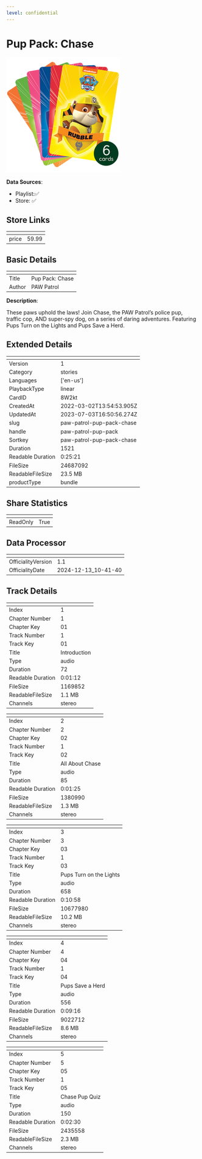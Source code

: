 ```yaml
---
level: confidential
---
```

# Pup Pack: Chase

![card_[8W2kt].png](../../img/cards/card_[8W2kt].png)

**Data Sources**: 

- Playlist:✅
- Store: ✅


## Store Links

| <!-- --> | <!-- --> |
| - | - |
| price | 59.99 |


## Basic Details

| <!-- --> | <!-- --> |
| - | - |
| Title | Pup Pack: Chase |
| Author | PAW Patrol |

**Description**:

These paws uphold the laws! Join Chase, the PAW Patrol’s police pup, traffic cop, AND super-spy dog, on a series of daring adventures. Featuring Pups Turn on the Lights and Pups Save a Herd.


## Extended Details

| <!-- --> | <!-- --> |
| - | - |
| Version | 1 |
| Category | stories |
| Languages | ['en-us'] |
| PlaybackType | linear |
| CardID | 8W2kt |
| CreatedAt | 2022-03-02T13:54:53.905Z |
| UpdatedAt | 2023-07-03T16:50:56.274Z |
| slug | paw-patrol-pup-pack-chase |
| handle | paw-patrol-pup-pack |
| Sortkey | paw-patrol-pup-pack-chase |
| Duration | 1521 |
| Readable Duration | 0:25:21 |
| FileSize | 24687092 |
| ReadableFileSize | 23.5 MB |
| productType | bundle |


## Share Statistics

| <!-- --> | <!-- --> |
| - | - |
| ReadOnly | True |


## Data Processor

| <!-- --> | <!-- --> |
| - | - |
| OfficialityVersion | 1.1
| OfficialityDate | 2024-12-13_10-41-40


## Track Details

| <!-- --> | <!-- --> |
| - | - |
| Index | 1 |
| Chapter Number | 1 |
| Chapter Key | 01 |
| Track Number | 1 |
| Track Key | 01 |
| Title | Introduction |
| Type | audio |
| Duration | 72 |
| Readable Duration | 0:01:12 |
| FileSize | 1169852 |
| ReadableFileSize | 1.1 MB |
| Channels | stereo |

| <!-- --> | <!-- --> |
| - | - |
| Index | 2 |
| Chapter Number | 2 |
| Chapter Key | 02 |
| Track Number | 1 |
| Track Key | 02 |
| Title | All About Chase |
| Type | audio |
| Duration | 85 |
| Readable Duration | 0:01:25 |
| FileSize | 1380990 |
| ReadableFileSize | 1.3 MB |
| Channels | stereo |

| <!-- --> | <!-- --> |
| - | - |
| Index | 3 |
| Chapter Number | 3 |
| Chapter Key | 03 |
| Track Number | 1 |
| Track Key | 03 |
| Title | Pups Turn on the Lights |
| Type | audio |
| Duration | 658 |
| Readable Duration | 0:10:58 |
| FileSize | 10677980 |
| ReadableFileSize | 10.2 MB |
| Channels | stereo |

| <!-- --> | <!-- --> |
| - | - |
| Index | 4 |
| Chapter Number | 4 |
| Chapter Key | 04 |
| Track Number | 1 |
| Track Key | 04 |
| Title | Pups Save a Herd |
| Type | audio |
| Duration | 556 |
| Readable Duration | 0:09:16 |
| FileSize | 9022712 |
| ReadableFileSize | 8.6 MB |
| Channels | stereo |

| <!-- --> | <!-- --> |
| - | - |
| Index | 5 |
| Chapter Number | 5 |
| Chapter Key | 05 |
| Track Number | 1 |
| Track Key | 05 |
| Title | Chase Pup Quiz |
| Type | audio |
| Duration | 150 |
| Readable Duration | 0:02:30 |
| FileSize | 2435558 |
| ReadableFileSize | 2.3 MB |
| Channels | stereo |

